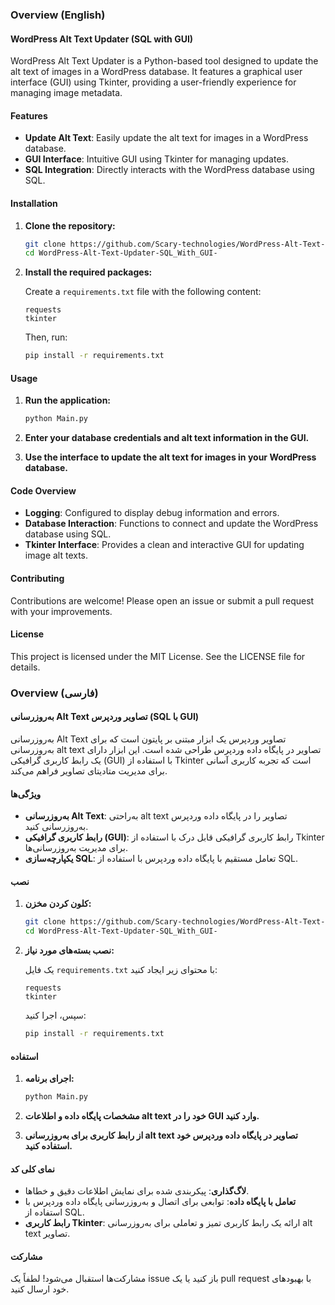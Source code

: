 ### Overview (English)

#### WordPress Alt Text Updater (SQL with GUI)

WordPress Alt Text Updater is a Python-based tool designed to update the alt text of images in a WordPress database. It features a graphical user interface (GUI) using Tkinter, providing a user-friendly experience for managing image metadata.

#### Features

- **Update Alt Text**: Easily update the alt text for images in a WordPress database.
- **GUI Interface**: Intuitive GUI using Tkinter for managing updates.
- **SQL Integration**: Directly interacts with the WordPress database using SQL.

#### Installation

1. **Clone the repository:**

    ```bash
    git clone https://github.com/Scary-technologies/WordPress-Alt-Text-Updater-SQL_With_GUI-.git
    cd WordPress-Alt-Text-Updater-SQL_With_GUI-
    ```

2. **Install the required packages:**

    Create a `requirements.txt` file with the following content:

    ```
    requests
    tkinter
    ```

    Then, run:

    ```bash
    pip install -r requirements.txt
    ```

#### Usage

1. **Run the application:**

    ```bash
    python Main.py
    ```

2. **Enter your database credentials and alt text information in the GUI.**

3. **Use the interface to update the alt text for images in your WordPress database.**

#### Code Overview

- **Logging**: Configured to display debug information and errors.
- **Database Interaction**: Functions to connect and update the WordPress database using SQL.
- **Tkinter Interface**: Provides a clean and interactive GUI for updating image alt texts.

#### Contributing

Contributions are welcome! Please open an issue or submit a pull request with your improvements.

#### License

This project is licensed under the MIT License. See the LICENSE file for details.

### Overview (فارسی)

#### به‌روزرسانی Alt Text تصاویر وردپرس (SQL با GUI)

به‌روزرسانی Alt Text تصاویر وردپرس یک ابزار مبتنی بر پایتون است که برای به‌روزرسانی alt text تصاویر در پایگاه داده وردپرس طراحی شده است. این ابزار دارای یک رابط کاربری گرافیکی (GUI) با استفاده از Tkinter است که تجربه کاربری آسانی برای مدیریت متادیتای تصاویر فراهم می‌کند.

#### ویژگی‌ها

- **به‌روزرسانی Alt Text**: به‌راحتی alt text تصاویر را در پایگاه داده وردپرس به‌روزرسانی کنید.
- **رابط کاربری گرافیکی (GUI)**: رابط کاربری گرافیکی قابل درک با استفاده از Tkinter برای مدیریت به‌روزرسانی‌ها.
- **یکپارچه‌سازی SQL**: تعامل مستقیم با پایگاه داده وردپرس با استفاده از SQL.

#### نصب

1. **کلون کردن مخزن:**

    ```bash
    git clone https://github.com/Scary-technologies/WordPress-Alt-Text-Updater-SQL_With_GUI-.git
    cd WordPress-Alt-Text-Updater-SQL_With_GUI-
    ```

2. **نصب بسته‌های مورد نیاز:**

    یک فایل `requirements.txt` با محتوای زیر ایجاد کنید:

    ```
    requests
    tkinter
    ```

    سپس، اجرا کنید:

    ```bash
    pip install -r requirements.txt
    ```

#### استفاده

1. **اجرای برنامه:**

    ```bash
    python Main.py
    ```

2. **مشخصات پایگاه داده و اطلاعات alt text خود را در GUI وارد کنید.**

3. **از رابط کاربری برای به‌روزرسانی alt text تصاویر در پایگاه داده وردپرس خود استفاده کنید.**

#### نمای کلی کد

- **لاگ‌گذاری**: پیکربندی شده برای نمایش اطلاعات دقیق و خطاها.
- **تعامل با پایگاه داده**: توابعی برای اتصال و به‌روزرسانی پایگاه داده وردپرس با استفاده از SQL.
- **رابط کاربری Tkinter**: ارائه یک رابط کاربری تمیز و تعاملی برای به‌روزرسانی alt text تصاویر.

#### مشارکت

مشارکت‌ها استقبال می‌شود! لطفاً یک issue باز کنید یا یک pull request با بهبودهای خود ارسال کنید.
